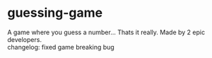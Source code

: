 # guessing-game
A game where you guess a number... Thats it really.
Made by 2 epic developers.  
changelog: fixed game breaking bug
